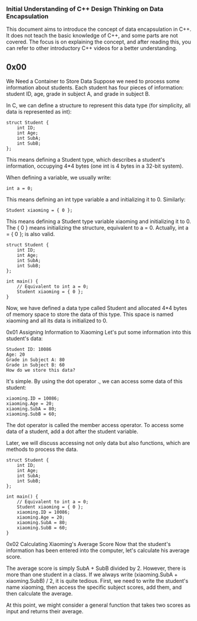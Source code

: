 
### Initial Understanding of C++ Design Thinking on Data Encapsulation
This document aims to introduce the concept of data encapsulation in C++. It does not teach the basic knowledge of C++, and some parts are not covered. The focus is on explaining the concept, and after reading this, you can refer to other introductory C++ videos for a better understanding.

## 0x00 
We Need a Container to Store Data
Suppose we need to process some information about students. Each student has four pieces of information: student ID, age, grade in subject A, and grade in subject B.

In C, we can define a structure to represent this data type (for simplicity, all data is represented as int):

```
struct Student {
    int ID;
    int Age;
    int SubA;
    int SubB;
};
```

This means defining a Student type, which describes a student's information, occupying 4*4 bytes (one int is 4 bytes in a 32-bit system).

When defining a variable, we usually write:

```
int a = 0;
```

This means defining an int type variable a and initializing it to 0. Similarly:

```
Student xiaoming = { 0 };
```
This means defining a Student type variable xiaoming and initializing it to 0. The { 0 } means initializing the structure, equivalent to a = 0. Actually, int a = { 0 }; is also valid.

```
struct Student {
    int ID;
    int Age;
    int SubA;
    int SubB;
};

int main() {
    // Equivalent to int a = 0;
    Student xiaoming = { 0 };
}
```
Now, we have defined a data type called Student and allocated 4*4 bytes of memory space to store the data of this type. This space is named xiaoming and all its data is initialized to 0.

0x01 Assigning Information to Xiaoming
Let's put some information into this student's data:

```
Student ID: 10086
Age: 20
Grade in Subject A: 80
Grade in Subject B: 60
How do we store this data?
```

It's simple. By using the dot operator ., we can access some data of this student:

```
xiaoming.ID = 10086;
xiaoming.Age = 20;
xiaoming.SubA = 80;
xiaoming.SubB = 60;
```
The dot operator is called the member access operator. To access some data of a student, add a dot after the student variable.

Later, we will discuss accessing not only data but also functions, which are methods to process the data.

```
struct Student {
    int ID;
    int Age;
    int SubA;
    int SubB;
};

int main() {
    // Equivalent to int a = 0;
    Student xiaoming = { 0 };
    xiaoming.ID = 10086;
    xiaoming.Age = 20;
    xiaoming.SubA = 80;
    xiaoming.SubB = 60;
}
```
0x02 Calculating Xiaoming's Average Score
Now that the student's information has been entered into the computer, let's calculate his average score.

The average score is simply SubA + SubB divided by 2. However, there is more than one student in a class. If we always write (xiaoming.SubA + xiaoming.SubB) / 2, it is quite tedious. First, we need to write the student's name xiaoming, then access the specific subject scores, add them, and then calculate the average.

At this point, we might consider a general function that takes two scores as input and returns their average.
